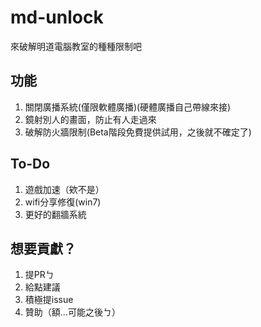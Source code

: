 # md-unlock
來破解明道電腦教室的種種限制吧

## 功能
1. 關閉廣播系統(僅限軟體廣播)(硬體廣播自己帶線來接)
2. 鏡射別人的畫面，防止有人走過來
3. 破解防火牆限制(Beta階段免費提供試用，之後就不確定了)

## To-Do
1. 遊戲加速（欸不是）
2. wifi分享修復(win7)
3. 更好的翻牆系統

## 想要貢獻？
1. 提PRㄅ
2. 給點建議
3. 積極提issue
4. 贊助（額...可能之後ㄅ）
